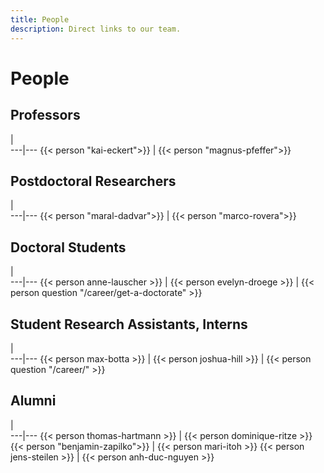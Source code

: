 ```yaml
---
title: People
description: Direct links to our team.
---
```

# People

## Professors
   |   
---|---
{{< person "kai-eckert">}} | {{< person "magnus-pfeffer">}}

## Postdoctoral Researchers
   |   
---|---
{{< person "maral-dadvar">}} | {{< person "marco-rovera">}} 



## Doctoral Students

   |   
---|---
{{< person anne-lauscher >}}  | {{< person evelyn-droege >}}
 | {{< person question  "/career/get-a-doctorate" >}}


## Student Research Assistants, Interns

   |   
---|---
{{< person max-botta >}} | {{< person joshua-hill >}}
 | {{< person question   "/career/" >}}

## Alumni

   |   
---|---
{{< person thomas-hartmann >}}  | {{< person dominique-ritze >}}
{{< person "benjamin-zapilko">}} | {{< person mari-itoh >}}
{{< person jens-steilen >}}  | {{< person anh-duc-nguyen >}}
